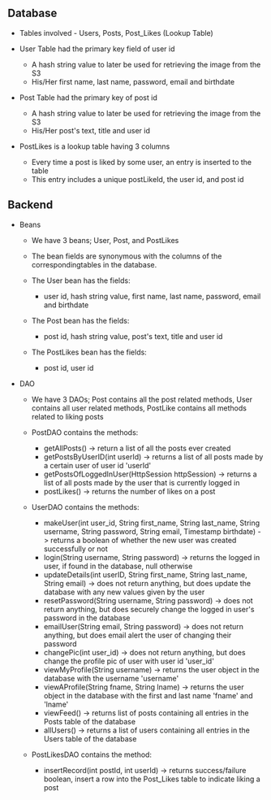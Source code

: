 ## Database

- Tables involved - Users, Posts, Post_Likes (Lookup Table)
	
- User Table had the primary key field of user id
	- A hash string value to later be used for retrieving the image from the S3 
	- His/Her first name, last name, password, email and birthdate
		
- Post Table had the primary key of post id
	- A hash string value to later be used for retrieving the image from the S3 
	- His/Her post's text, title and user id
		
- PostLikes is a lookup table having 3 columns
	- Every time a post is liked by some user, an entry is inserted to the table
	- This entry includes a unique postLikeId, the user id, and post id


## Backend

- Beans
	- We have 3 beans; User, Post, and PostLikes
	
	- The bean fields are synonymous with the columns of the correspondingtables in the database.
	- The User bean has the fields:
		- user id, hash string value, first name, last name, password, email and birthdate
	- The Post bean has the fields:
		- post id, hash string value, post's text, title and user id
	- The PostLikes bean has the fields:
		- post id, user id

- DAO
	- We have 3 DAOs; Post contains all the post related methods, User contains all user related methods, PostLike contains all methods related to liking posts
	
	- PostDAO contains the methods:
		- getAllPosts() -> return a list of all the posts ever created
		- getPostsByUserID(int userId) -> returns a list of all posts made by a certain user of user id 'userId'
		- getPostsOfLoggedInUser(HttpSession httpSession) -> returns a list of all posts made by the user that is currently logged in
		- postLikes() -> returns the number of likes on a post
						
	- UserDAO contains the methods:
		- makeUser(int user_id, String first_name, String last_name, String username, String password, String email, Timestamp birthdate) -> returns a boolean of whether the new user was created successfully or not
		- login(String username, String password) -> returns the logged in user, if found in the database, null otherwise
		- updateDetails(int userID, String first_name, String last_name, String email) -> does not return anything, but does update the database with any new values given by the user
		- resetPassword(String username, String password) -> does not return anything, but does securely change the logged in user's password in the database
		- emailUser(String email, String password) -> does not return anything, but does email alert the user of changing their password
		- changePic(int user_id) -> does not return anything, but does change the profile pic of user with user id 'user_id'
		- viewMyProfile(String username) -> returns the user object in the database with the username 'username'
		- viewAProfile(String fname, String lname) -> returns the user object in the database with the first and last name 'fname' and 'lname'
		- viewFeed() -> returns list of posts containing all entries in the Posts table of the database
		- allUsers() -> returns a list of users containing all entries in the Users table of the database

	- PostLikesDAO contains the method:
		- insertRecord(int postId, int userId) -> returns success/failure boolean, insert a row into the Post_Likes table to indicate liking a post	
